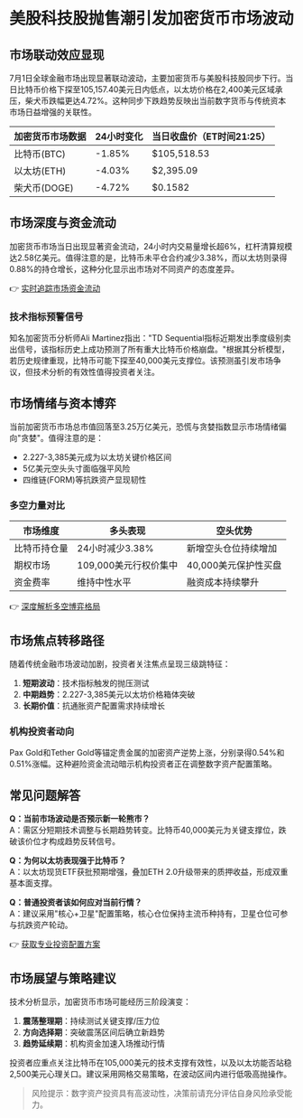 # 美股科技股抛售潮引发加密货币市场波动

## 市场联动效应显现
7月1日全球金融市场出现显著联动波动，主要加密货币与美股科技股同步下行。当日比特币价格下探至105,157.40美元日内低点，以太坊价格在2,400美元区域承压，柴犬币跌幅更达4.72%。这种同步下跌趋势反映出当前数字货币与传统资本市场日益增强的关联性。

| 加密货币市场数据 | 24小时变化 | 当日收盘价（ET时间21:25） |
|------------------|------------|--------------------------|
| 比特币(BTC)      | -1.85%     | $105,518.53              |
| 以太坊(ETH)      | -4.03%     | $2,395.09                |
| 柴犬币(DOGE)     | -4.72%     | $0.1582                  |

## 市场深度与资金流动
加密货币市场当日出现显著资金流动，24小时内交易量增长超6%，杠杆清算规模达2.58亿美元。值得注意的是，比特币未平仓合约减少3.38%，而以太坊则录得0.88%的持仓增长，这种分化显示出市场对不同资产的态度差异。

👉 [实时追踪市场资金流动](https://bit.ly/okx_welcome)

### 技术指标预警信号
知名加密货币分析师Ali Martinez指出："TD Sequential指标近期发出季度级别卖出信号，该指标历史上成功预测了所有重大比特币价格崩盘。"根据其分析模型，若历史规律重现，比特币可能下探至40,000美元支撑位。该预测虽引发市场争议，但技术分析的有效性值得投资者关注。

## 市场情绪与资本博弈
当前加密货币市场总市值回落至3.25万亿美元，恐慌与贪婪指数显示市场情绪偏向"贪婪"。值得注意的是：
- 2.227-3,385美元成为以太坊关键价格区间
- 5亿美元空头头寸面临强平风险
- 四维链(FORM)等抗跌资产显现韧性

### 多空力量对比
| 市场维度       | 多头表现                | 空头优势                |
|----------------|-------------------------|-------------------------|
| 比特币持仓量   | 24小时减少3.38%         | 新增空头仓位持续增加    |
| 期权市场       | 109,000美元行权价集中   | 40,000美元保护性买盘    |
| 资金费率       | 维持中性水平            | 融资成本持续攀升        |

👉 [深度解析多空博弈格局](https://bit.ly/okx_welcome)

## 市场焦点转移路径
随着传统金融市场波动加剧，投资者关注焦点呈现三级跳特征：
1. **短期波动**：技术指标触发的抛压测试
2. **中期趋势**：2.227-3,385美元以太坊价格箱体突破
3. **长期价值**：抗通胀资产配置需求持续增长

### 机构投资者动向
Pax Gold和Tether Gold等锚定贵金属的加密资产逆势上涨，分别录得0.54%和0.51%涨幅。这种避险资金流动暗示机构投资者正在调整数字资产配置策略。

## 常见问题解答
**Q：当前市场波动是否预示新一轮熊市？**  
A：需区分短期技术调整与长期趋势转变。比特币40,000美元为关键支撑位，跌破该价位才构成趋势反转信号。

**Q：为何以太坊表现强于比特币？**  
A：以太坊现货ETF获批预期增强，叠加ETH 2.0升级带来的质押收益，形成双重基本面支撑。

**Q：普通投资者该如何应对当前行情？**  
A：建议采用"核心+卫星"配置策略，核心仓位保持主流币种持有，卫星仓位可参与抗跌资产轮动。

👉 [获取专业投资配置方案](https://bit.ly/okx_welcome)

## 市场展望与策略建议
技术分析显示，加密货币市场可能经历三阶段演变：
1. **震荡整理期**：持续测试关键支撑/压力位
2. **方向选择期**：突破震荡区间后确立新趋势
3. **趋势延续期**：机构资金加速入场推动行情

投资者应重点关注比特币在105,000美元的技术支撑有效性，以及以太坊能否站稳2,500美元心理关口。建议采用网格交易策略，在波动区间内进行低吸高抛操作。

> 风险提示：数字资产投资具有高波动性，决策前请充分评估自身风险承受能力。
